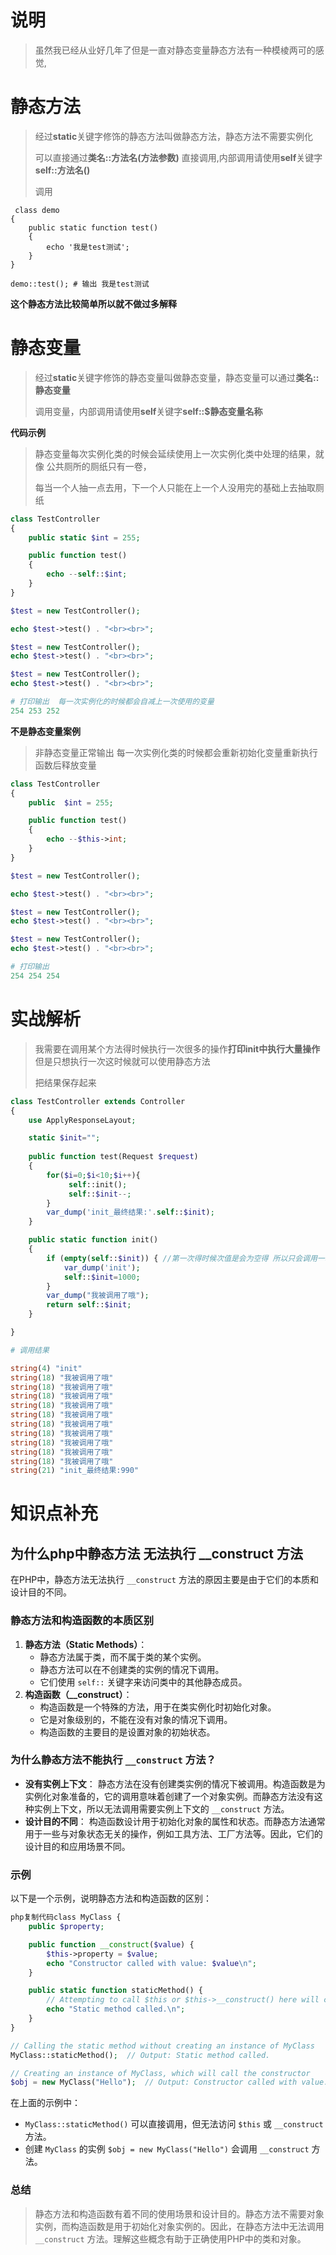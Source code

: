 #  说明

> 虽然我已经从业好几年了但是一直对静态变量静态方法有一种模棱两可的感觉,



# 静态方法

> 经过**static**关键字修饰的静态方法叫做静态方法，静态方法不需要实例化
>
> 可以直接通过**类名::方法名(方法参数)** 直接调用,内部调用请使用**self**关键字**self::方法名()**
>
> 调用

```shell
 class demo
{
    public static function test()
    {
        echo '我是test测试';
    }
}

demo::test(); # 输出 我是test测试
```



**这个静态方法比较简单所以就不做过多解释**

# 静态变量

> 经过**static**关键字修饰的静态变量叫做静态变量，静态变量可以通过**类名::静态变量**
>
> 调用变量，内部调用请使用**self**关键字**self::$静态变量名称**

**代码示例**

> 静态变量每次实例化类的时候会延续使用上一次实例化类中处理的结果，就像 公共厕所的厕纸只有一卷，
>
> 每当一个人抽一点去用，下一个人只能在上一个人没用完的基础上去抽取厕纸

```php
class TestController
{
    public static $int = 255;

    public function test()
    {
        echo --self::$int;
    }
}

$test = new TestController();

echo $test->test() . "<br><br>";

$test = new TestController();
echo $test->test() . "<br><br>";

$test = new TestController();
echo $test->test() . "<br><br>";

# 打印输出  每一次实例化的时候都会自减上一次使用的变量
254 253 252   
```

**不是静态变量案例**

> 非静态变量正常输出 每一次实例化类的时候都会重新初始化变量重新执行函数后释放变量

```php
class TestController
{
    public  $int = 255;

    public function test()
    {
        echo --$this->int;
    }
}

$test = new TestController();

echo $test->test() . "<br><br>";

$test = new TestController();
echo $test->test() . "<br><br>";

$test = new TestController();
echo $test->test() . "<br><br>";

# 打印输出 
254 254 254 
```

# 实战解析

> 我需要在调用某个方法得时候执行一次很多的操作**打印init中执行大量操作** 但是只想执行一次这时候就可以使用静态方法
>
> 把结果保存起来

```php
class TestController extends Controller
{
    use ApplyResponseLayout;

    static $init="";
 
    public function test(Request $request)  
    {
        for($i=0;$i<10;$i++){
             self::init();
             self::$init--;
        }
        var_dump('init_最终结果:'.self::$init);
    }

    public static function init()
    {
        if (empty(self::$init)) { //第一次得时候次值是会为空得 所以只会调用一次
            var_dump('init');
            self::$init=1000;
        }
        var_dump("我被调用了哦");
        return self::$init;
    }

}

# 调用结果

string(4) "init"
string(18) "我被调用了哦"
string(18) "我被调用了哦"
string(18) "我被调用了哦"
string(18) "我被调用了哦"
string(18) "我被调用了哦"
string(18) "我被调用了哦"
string(18) "我被调用了哦"
string(18) "我被调用了哦"
string(18) "我被调用了哦"
string(18) "我被调用了哦"
string(21) "init_最终结果:990"
```

# 知识点补充

## 为什么php中静态方法  无法执行  __construct 方法

在PHP中，静态方法无法执行 `__construct` 方法的原因主要是由于它们的本质和设计目的不同。

### 静态方法和构造函数的本质区别

1. **静态方法（Static Methods）**：
   - 静态方法属于类，而不属于类的某个实例。
   - 静态方法可以在不创建类的实例的情况下调用。
   - 它们使用 `self::` 关键字来访问类中的其他静态成员。
2. **构造函数（__construct）**：
   - 构造函数是一个特殊的方法，用于在类实例化时初始化对象。
   - 它是对象级别的，不能在没有对象的情况下调用。
   - 构造函数的主要目的是设置对象的初始状态。

### 为什么静态方法不能执行 `__construct` 方法？

- **没有实例上下文**： 静态方法在没有创建类实例的情况下被调用。构造函数是为实例化对象准备的，它的调用意味着创建了一个对象实例。而静态方法没有这种实例上下文，所以无法调用需要实例上下文的 `__construct` 方法。
- **设计目的不同**： 构造函数设计用于初始化对象的属性和状态。而静态方法通常用于一些与对象状态无关的操作，例如工具方法、工厂方法等。因此，它们的设计目的和应用场景不同。

### 示例

以下是一个示例，说明静态方法和构造函数的区别：

```php
php复制代码class MyClass {
    public $property;

    public function __construct($value) {
        $this->property = $value;
        echo "Constructor called with value: $value\n";
    }

    public static function staticMethod() {
        // Attempting to call $this or $this->__construct() here will cause an error
        echo "Static method called.\n";
    }
}

// Calling the static method without creating an instance of MyClass
MyClass::staticMethod();  // Output: Static method called.

// Creating an instance of MyClass, which will call the constructor
$obj = new MyClass("Hello");  // Output: Constructor called with value: Hello
```

在上面的示例中：

- `MyClass::staticMethod()` 可以直接调用，但无法访问 `$this` 或 `__construct` 方法。
- 创建 `MyClass` 的实例 `$obj = new MyClass("Hello")` 会调用 `__construct` 方法。

### 总结

> 静态方法和构造函数有着不同的使用场景和设计目的。静态方法不需要对象实例，而构造函数是用于初始化对象实例的。因此，在静态方法中无法调用 `__construct` 方法。理解这些概念有助于正确使用PHP中的类和对象。